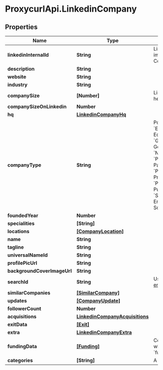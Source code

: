 # ProxycurlApi.LinkedinCompany

## Properties

Name | Type | Description | Notes
------------ | ------------- | ------------- | -------------
**linkedinInternalId** | **String** |          LinkedIn&#39;s Internal and immutable ID of this Company profile.                   | [optional] 
**description** | **String** |  | [optional] 
**website** | **String** |  | [optional] 
**industry** | **String** |  | [optional] 
**companySize** | **[Number]** | Listed range of company head count | [optional] 
**companySizeOnLinkedin** | **Number** |  | [optional] 
**hq** | [**LinkedinCompanyHq**](LinkedinCompanyHq.md) |  | [optional] 
**companyType** | **String** | Possible values:            &#x60;EDUCATIONAL&#x60;: Educational Institution          &#x60;GOVERNMENT_AGENCY&#x60;: Government Agency          &#x60;NON_PROFIT&#x60; : Nonprofit          &#x60;PARTNERSHIP&#x60; : Partnership          &#x60;PRIVATELY_HELD&#x60;: Privately Held          &#x60;PUBLIC_COMPANY&#x60;: Public Company          &#x60;SELF_EMPLOYED&#x60;: Self-Employed          &#x60;SELF_OWNED&#x60;: Sole Proprietorship | [optional] 
**foundedYear** | **Number** |  | [optional] 
**specialities** | **[String]** |  | [optional] 
**locations** | [**[CompanyLocation]**](CompanyLocation.md) |  | [optional] 
**name** | **String** |  | [optional] 
**tagline** | **String** |  | [optional] 
**universalNameId** | **String** |  | [optional] 
**profilePicUrl** | **String** |  | [optional] 
**backgroundCoverImageUrl** | **String** |  | [optional] 
**searchId** | **String** | Useable with [Job listing endpoint](#jobs-api-jobs-listing-endpoint) | [optional] 
**similarCompanies** | [**[SimilarCompany]**](SimilarCompany.md) |  | [optional] 
**updates** | [**[CompanyUpdate]**](CompanyUpdate.md) |  | [optional] 
**followerCount** | **Number** |  | [optional] 
**acquisitions** | [**LinkedinCompanyAcquisitions**](LinkedinCompanyAcquisitions.md) |  | [optional] 
**exitData** | [**[Exit]**](Exit.md) |  | [optional] 
**extra** | [**LinkedinCompanyExtra**](LinkedinCompanyExtra.md) |  | [optional] 
**fundingData** | [**[Funding]**](Funding.md) | Company Funding data when &#x60;funding_data&#x3D;include&#x60; | [optional] 
**categories** | **[String]** | A list of categories&#x60; | [optional] 



